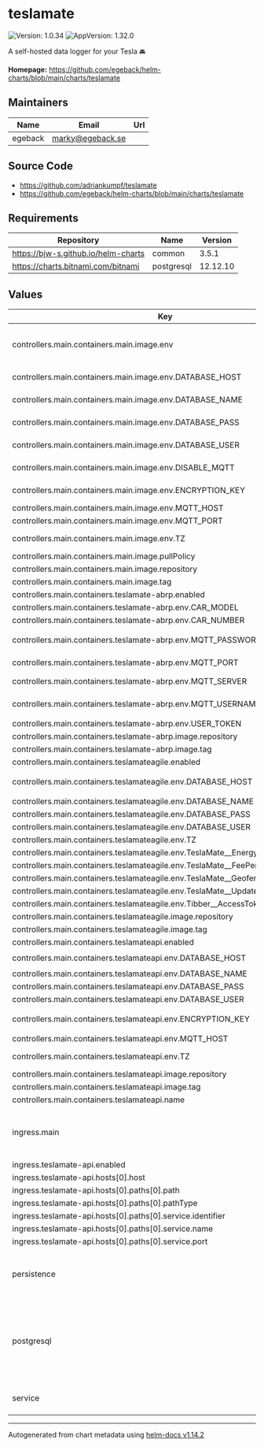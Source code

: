 # teslamate

![Version: 1.0.34](https://img.shields.io/badge/Version-1.0.34-informational?style=flat-square) ![AppVersion: 1.32.0](https://img.shields.io/badge/AppVersion-1.32.0-informational?style=flat-square)

A self-hosted data logger for your Tesla 🚘

**Homepage:** <https://github.com/egeback/helm-charts/blob/main/charts/teslamate>

## Maintainers

| Name | Email | Url |
| ---- | ------ | --- |
| egeback | <marky@egeback.se> |  |

## Source Code

* <https://github.com/adriankumpf/teslamate>
* <https://github.com/egeback/helm-charts/blob/main/charts/teslamate>

## Requirements

| Repository | Name | Version |
|------------|------|---------|
| https://bjw-s.github.io/helm-charts | common | 3.5.1 |
| https://charts.bitnami.com/bitnami | postgresql | 12.12.10 |

## Values

| Key | Type | Default | Description |
|-----|------|---------|-------------|
| controllers.main.containers.main.image.env | object | See below | environment variables. See [teslamate docs](https://docs.teslamate.org/docs/configuration/environment_variables) for more details. |
| controllers.main.containers.main.image.env.DATABASE_HOST | string | `"{{ include \"bjw-s.common.lib.chart.names.fullname\" .}}-postgresql"` | Postgres database hostname |
| controllers.main.containers.main.image.env.DATABASE_NAME | string | `"{{ .Values.postgresql.auth.database }}"` | Postgres database password |
| controllers.main.containers.main.image.env.DATABASE_PASS | string | `"{{ .Values.postgresql.auth.password }}"` | Postgres database password |
| controllers.main.containers.main.image.env.DATABASE_USER | string | `"{{ \"Values.postgresql.auth.username\" | default \"postgres\" }}"` | Postgres database user name |
| controllers.main.containers.main.image.env.DISABLE_MQTT | string | `"false"` | Disables the MQTT feature if `true` |
| controllers.main.containers.main.image.env.ENCRYPTION_KEY | string | `"MySuperSecretEncryptionKey"` | Teslamate encryption key |
| controllers.main.containers.main.image.env.MQTT_HOST | string | `"mosquitto"` | MQTT server host |
| controllers.main.containers.main.image.env.MQTT_PORT | int | `1883` | MQTT server port |
| controllers.main.containers.main.image.env.TZ | string | `"UTC"` | Set the container timezone |
| controllers.main.containers.main.image.pullPolicy | string | `"IfNotPresent"` | image pull policy |
| controllers.main.containers.main.image.repository | string | `"teslamate/teslamate"` | image repository |
| controllers.main.containers.main.image.tag | string | chart.appVersion | image tag |
| controllers.main.containers.teslamate-abrp.enabled | bool | `false` |  |
| controllers.main.containers.teslamate-abrp.env.CAR_MODEL | string | `"tesla:my:19:bt37:awd"` |  |
| controllers.main.containers.teslamate-abrp.env.CAR_NUMBER | int | `2` |  |
| controllers.main.containers.teslamate-abrp.env.MQTT_PASSWORD | string | `"{{ .Values.controllers.main.containers.main.env.MQTT_PASSWORD }}"` |  |
| controllers.main.containers.teslamate-abrp.env.MQTT_PORT | string | `"{{ .Values.controllers.main.containers.main.env.MQTT_PORT }}"` |  |
| controllers.main.containers.teslamate-abrp.env.MQTT_SERVER | string | `"{{ .Values.controllers.main.containers.main.env.MQTT_HOST }}"` |  |
| controllers.main.containers.teslamate-abrp.env.MQTT_USERNAME | string | `"{{ .Values.controllers.main.containers.main.env.MQTT_USERNAME }}"` |  |
| controllers.main.containers.teslamate-abrp.env.USER_TOKEN | string | `"y0ur-4p1-k3y"` |  |
| controllers.main.containers.teslamate-abrp.image.repository | string | `"fetzu/teslamate-abrp"` |  |
| controllers.main.containers.teslamate-abrp.image.tag | string | `"3.1.0"` |  |
| controllers.main.containers.teslamateagile.enabled | bool | `false` |  |
| controllers.main.containers.teslamateagile.env.DATABASE_HOST | string | `"{{ .Values.controllers.main.containers.main.env.DATABASE_HOST }}"` |  |
| controllers.main.containers.teslamateagile.env.DATABASE_NAME | string | `"{{ .Values.postgresql.auth.database }}"` |  |
| controllers.main.containers.teslamateagile.env.DATABASE_PASS | string | `"{{ .Values.postgresql.auth.postgresPassword }}"` |  |
| controllers.main.containers.teslamateagile.env.DATABASE_USER | string | `"{{ .Values.postgresql.auth.username }}"` |  |
| controllers.main.containers.teslamateagile.env.TZ | string | `"{{ .Values.controllers.main.containers.main.env.TZ }}"` |  |
| controllers.main.containers.teslamateagile.env.TeslaMate__EnergyProvider | string | `"Tibber"` |  |
| controllers.main.containers.teslamateagile.env.TeslaMate__FeePerKilowattHour | int | `0` |  |
| controllers.main.containers.teslamateagile.env.TeslaMate__GeofenceId | int | `1` |  |
| controllers.main.containers.teslamateagile.env.TeslaMate__UpdateIntervalSeconds | int | `300` |  |
| controllers.main.containers.teslamateagile.env.Tibber__AccessToken | string | `"MyAccessToken"` |  |
| controllers.main.containers.teslamateagile.image.repository | string | `"mattjeanes/teslamateagile"` |  |
| controllers.main.containers.teslamateagile.image.tag | string | `"v1.16.0"` |  |
| controllers.main.containers.teslamateapi.enabled | bool | `false` |  |
| controllers.main.containers.teslamateapi.env.DATABASE_HOST | string | `"{{ .Values.controllers.main.containers.main.DATABASE_HOST }}"` |  |
| controllers.main.containers.teslamateapi.env.DATABASE_NAME | string | `"{{ .Values.postgresql.auth.database }}"` |  |
| controllers.main.containers.teslamateapi.env.DATABASE_PASS | string | `"{{ .Values.postgresql.auth.postgresPassword }}"` |  |
| controllers.main.containers.teslamateapi.env.DATABASE_USER | string | `"{{ .Values.postgresql.auth.username }}"` |  |
| controllers.main.containers.teslamateapi.env.ENCRYPTION_KEY | string | `"{{ .Values.controllers.main.containers.main.env.ENCRYPTION_KEY }}"` |  |
| controllers.main.containers.teslamateapi.env.MQTT_HOST | string | `"{{ .Values.controllers.main.containers.main.MQTT_HOST }}"` |  |
| controllers.main.containers.teslamateapi.env.TZ | string | `"{{ .Values.controllers.main.containers.main.env.TZ }}"` | MQTT password MQTT_PASSWORD: |
| controllers.main.containers.teslamateapi.image.repository | string | `"tobiasehlert/teslamateapi"` |  |
| controllers.main.containers.teslamateapi.image.tag | string | `"1.20.1"` |  |
| controllers.main.containers.teslamateapi.name | string | `"teslamateapi"` |  |
| ingress.main | object | See values.yaml | Enable and configure ingress settings for the chart under this key. |
| ingress.teslamate-api.enabled | bool | `false` |  |
| ingress.teslamate-api.hosts[0].host | string | `"teslamate-api.example.com"` |  |
| ingress.teslamate-api.hosts[0].paths[0].path | string | `"/"` |  |
| ingress.teslamate-api.hosts[0].paths[0].pathType | string | `"Prefix"` |  |
| ingress.teslamate-api.hosts[0].paths[0].service.identifier | string | `"teslamate-api"` |  |
| ingress.teslamate-api.hosts[0].paths[0].service.name | string | `"teslamate-api"` |  |
| ingress.teslamate-api.hosts[0].paths[0].service.port | int | `8080` |  |
| persistence | object | See values.yaml | Configure persistence settings for the chart under this key. |
| postgresql | object | See values.yaml | Enable and configure postgresql database subchart under this key.    For more options see [postgresql chart documentation](https://github.com/bitnami/charts/tree/master/bitnami/postgresql) |
| service | object | See values.yaml | Configures service settings for the chart. |

----------------------------------------------
Autogenerated from chart metadata using [helm-docs v1.14.2](https://github.com/norwoodj/helm-docs/releases/v1.14.2)
